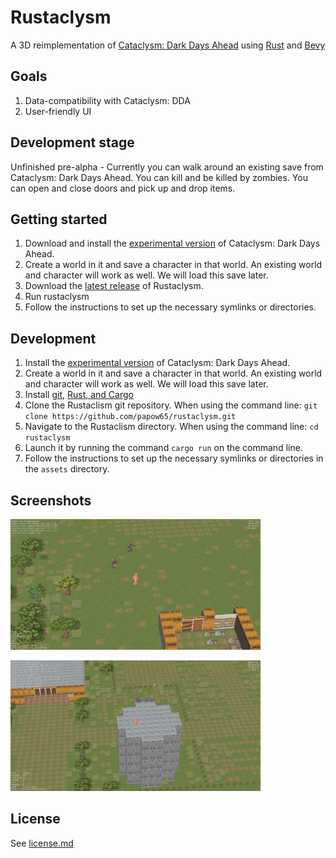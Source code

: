 # Rustaclysm

A 3D reimplementation of [Cataclysm: Dark Days Ahead](https://cataclysmdda.org/) using [Rust](https://www.rust-lang.org/) and [Bevy](https://bevyengine.org/)

## Goals

1. Data-compatibility with Cataclysm: DDA
2. User-friendly UI

## Development stage

Unfinished pre-alpha - Currently you can walk around an existing save from Cataclysm: Dark Days Ahead. You can kill and be killed by zombies. You can open and close doors and pick up and drop items.

## Getting started

1. Download and install the [experimental version](https://cataclysmdda.org/experimental/) of Cataclysm: Dark Days Ahead.
2. Create a world in it and save a character in that world. An existing world and character will work as well. We will load this save later.
3. Download the [latest release](https://github.com/papow65/rustaclysm/releases) of Rustaclysm.
4. Run rustaclysm
5. Follow the instructions to set up the necessary symlinks or directories.

## Development

1. Install the [experimental version](https://cataclysmdda.org/experimental/) of Cataclysm: Dark Days Ahead.
2. Create a world in it and save a character in that world. An existing world and character will work as well. We will load this save later.
3. Install [git](https://git-scm.com/book/en/v2/Getting-Started-Installing-Git), [Rust, and Cargo](https://forge.rust-lang.org/infra/other-installation-methods.html#which-installer-should-you-use)
5. Clone the Rustaclism git repository. When using the command line: `git clone https://github.com/papow65/rustaclysm.git`
6. Navigate to the Rustaclism directory. When using the command line: `cd rustaclysm`
7. Launch it by running the command `cargo run` on the command line.
8. Follow the instructions to set up the necessary symlinks or directories in the `assets` directory.

## Screenshots

[<img src="screenshots/field.png" alt="Field" width="400"/>](screenshots/field.png)

[<img src="screenshots/tower.png" alt="Tower" width="400"/>](screenshots/tower.png)

## License

See [license.md](license.md)
